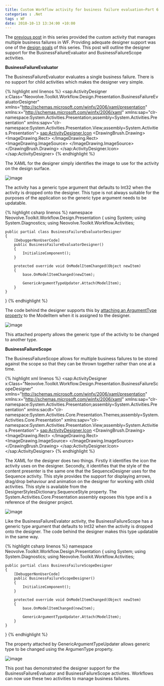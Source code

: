 ```yaml
---
title: Custom Workflow activity for business failure evaluation–Part 6
categories : .Net
tags : WF
date: 2010-10-13 13:34:00 +10:00
---
```


The [previous post][0] in this series provided the custom activity that manages multiple business failures in WF. Providing adequate designer support was one of the [design goals][1] of this series. This post will outline the designer support for the BusinessFailureEvaluator<T> and BusinessFailureScope<T> activities.  

**BusinessFailureEvaluator<T>**

The BusinessFailureEvaluator<T> evaluates a single business failure. There is no support for child activities which makes the designer very simple.  

{% highlight xml linenos %}
<sap:ActivityDesigner x:Class="Neovolve.Toolkit.Workflow.Design.Presentation.BusinessFailureEvaluatorDesigner"
    xmlns="http://schemas.microsoft.com/winfx/2006/xaml/presentation" 
    xmlns:x="http://schemas.microsoft.com/winfx/2006/xaml"
    xmlns:sap="clr-namespace:System.Activities.Presentation;assembly=System.Activities.Presentation"
    xmlns:sapv="clr-namespace:System.Activities.Presentation.View;assembly=System.Activities.Presentation">
  <sap:ActivityDesigner.Icon>
    <DrawingBrush>
      <DrawingBrush.Drawing>
        <ImageDrawing>
          <ImageDrawing.Rect>
            <Rect Location="0,0" Size="16,16" ></Rect>
          </ImageDrawing.Rect>
          <ImageDrawing.ImageSource>
            <BitmapImage UriSource="shield.png" ></BitmapImage>
          </ImageDrawing.ImageSource>
        </ImageDrawing>
      </DrawingBrush.Drawing>
    </DrawingBrush>
  </sap:ActivityDesigner.Icon>
</sap:ActivityDesigner>
{% endhighlight %}

The XAML for the designer simply identifies the image to use for the activity on the design surface. 
    
![image][2]
    
The activity has a generic type argument that defaults to Int32 when the activity is dropped onto the designer. This type is not always suitable for the purposes of the application so the generic type argument needs to be updatable.
    
{% highlight csharp linenos %}
namespace Neovolve.Toolkit.Workflow.Design.Presentation
{
    using System;
    using System.Diagnostics;
    using Neovolve.Toolkit.Workflow.Activities;

    public partial class BusinessFailureEvaluatorDesigner
    {
        [DebuggerNonUserCode]
        public BusinessFailureEvaluatorDesigner()
        {
            InitializeComponent();
        }

        protected override void OnModelItemChanged(Object newItem)
        {
            base.OnModelItemChanged(newItem);

            GenericArgumentTypeUpdater.Attach(ModelItem);
        }
    }
}
{% endhighlight %}

The code behind the designer supports this by [attaching an ArgumentType property][3] to the ModelItem when it is assigned to the designer. 
    
![image][4]

This attached property allows the generic type of the activity to be changed to another type.

**BusinessFailureScope<T>**

The BusinessFailureScope<T> allows for multiple business failures to be stored against the scope so that they can be thrown together rather than one at a time.

{% highlight xml linenos %}
<sap:ActivityDesigner x:Class="Neovolve.Toolkit.Workflow.Design.Presentation.BusinessFailureScopeDesigner"
    xmlns="http://schemas.microsoft.com/winfx/2006/xaml/presentation"
    xmlns:x="http://schemas.microsoft.com/winfx/2006/xaml"
    xmlns:sap="clr-namespace:System.Activities.Presentation;assembly=System.Activities.Presentation" 
    xmlns:sacdt="clr-namespace:System.Activities.Core.Presentation.Themes;assembly=System.Activities.Core.Presentation"
    xmlns:sapv="clr-namespace:System.Activities.Presentation.View;assembly=System.Activities.Presentation">
  <sap:ActivityDesigner.Icon>
    <DrawingBrush>
      <DrawingBrush.Drawing>
        <ImageDrawing>
          <ImageDrawing.Rect>
            <Rect Location="0,0" Size="16,16" ></Rect>
          </ImageDrawing.Rect>
          <ImageDrawing.ImageSource>
            <BitmapImage UriSource="shield_go.png" ></BitmapImage>
          </ImageDrawing.ImageSource>
        </ImageDrawing>
      </DrawingBrush.Drawing>
    </DrawingBrush>
  </sap:ActivityDesigner.Icon>
  <ContentPresenter x:Uid="ContentPresenter_1" Style="{x:Static sacdt:DesignerStylesDictionary.SequenceStyle}" Content="{Binding}" />
</sap:ActivityDesigner>
{% endhighlight %}

The XAML for the designer does two things. Firstly it identifies the icon the activity uses on the designer. Secondly, it identifies that the style of the content presenter is the same one that the SequenceDesigner uses for the Sequence activity. This style provides the support for displaying arrows, drag/drop behaviour and animation on the designer for working with child activities. This style is available from the DesignerStylesDictionary.SequenceStyle property. The System.Activities.Core.Presentation assembly exposes this type and is a reference of the designer project.

![image][5]

Like the BusinessFailureEvalator<T> activity, the BusinessFailureScope has a generic type argument that defaults to Int32 when the activity is dropped onto the designer. The code behind the designer makes this type updatable in the same way.

{% highlight csharp linenos %}
namespace Neovolve.Toolkit.Workflow.Design.Presentation
{
    using System;
    using System.Diagnostics;
    using Neovolve.Toolkit.Workflow.Activities;

    public partial class BusinessFailureScopeDesigner
    {
        [DebuggerNonUserCode]
        public BusinessFailureScopeDesigner()
        {
            InitializeComponent();
        }

        protected override void OnModelItemChanged(Object newItem)
        {
            base.OnModelItemChanged(newItem);

            GenericArgumentTypeUpdater.Attach(ModelItem);
        }
    }
}
{% endhighlight %}

The property attached by GenericArgumentTypeUpdater allows generic type to be changed using the ArgumenType property.
    
![image][6]

This post has demonstrated the designer support for the BusinessFailureEvaluator<T> and BusinessFailureScope<T> activities. Workflows can now use these two activities to manage business failures.

[0]: /2010/10/13/Custom-Workflow-activity-for-business-failure-evaluatione28093Part-5/
[1]: /2010/10/11/Custom-Workflow-activity-for-business-failure-evaluatione28093Part-1/
[2]: /blogfiles/image_46.png
[3]: /2010/09/30/Creating-updatable-generic-Windows-Workflow-activities/
[4]: /blogfiles/image_47.png
[5]: /blogfiles/image_45.png
[6]: /blogfiles/image_50.png